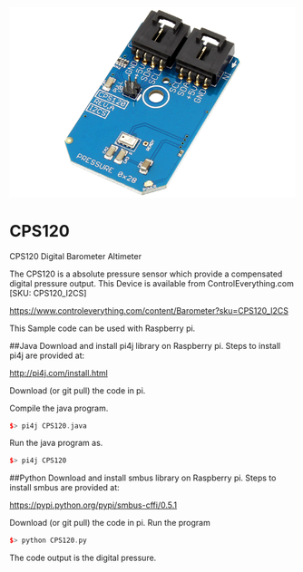 [![CPS120](CPS120_I2CS.png)](https://www.controleverything.com/content/Barometer?sku=CPS120_I2CS)
# CPS120
CPS120 Digital Barometer Altimeter  

The CPS120 is a absolute pressure sensor which provide a compensated digital pressure output.
This Device is available from ControlEverything.com [SKU: CPS120_I2CS]

https://www.controleverything.com/content/Barometer?sku=CPS120_I2CS

This Sample code can be used with Raspberry pi.

##Java 
Download and install pi4j library on Raspberry pi. Steps to install pi4j are provided at:

http://pi4j.com/install.html

Download (or git pull) the code in pi.

Compile the java program.
```cpp
$> pi4j CPS120.java
```

Run the java program as.
```cpp
$> pi4j CPS120
```

##Python 
Download and install smbus library on Raspberry pi. Steps to install smbus are provided at:

https://pypi.python.org/pypi/smbus-cffi/0.5.1

Download (or git pull) the code in pi. Run the program

```cpp
$> python CPS120.py
```
The code output is the digital pressure.
